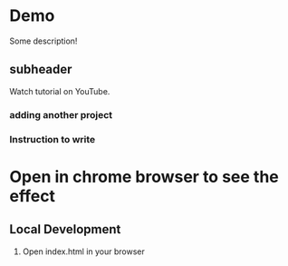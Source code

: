 # Demo

Some description!

## subheader

Watch tutorial on YouTube.

### adding another project


### Instruction to write

Open in chrome browser to see the effect
=======

## Local Development

1. Open index.html in your browser

